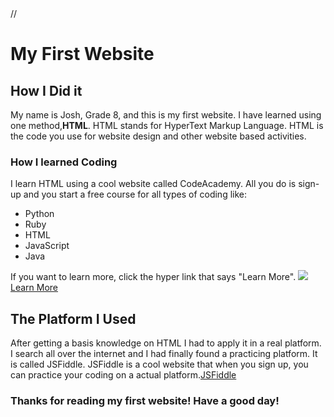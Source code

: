 <!DOCTYPE html>
<html>
<head>
//<title>Coding</title>
</head>
<body>
<h1>My First Website</h1>
<h2>How I Did it</h2>
<p> My name is Josh, Grade 8, and this is my first website. I have learned using one method,<strong>HTML</strong>. HTML stands for HyperText Markup Language. HTML is the code you use for website design and other website based activities.</p>
<div>
<h3>How I learned Coding</h3>
</div>
<div>
<p> I learn HTML using a cool website called CodeAcademy. All you do is sign-up and you start a free course for all types of coding like:
<ul>
<li>Python</li>
<li>Ruby</li>
<li>HTML</li>
<li>JavaScript</li>
<li>Java</li>
</ul>
If you want to learn more, click the hyper link that says "Learn More".
<img
src="http://cdn2.hubspot.net/hub/53/file-385992610-jpg/html-code.jpg"  />
<br  />
<a
href="https://www.codecademy.com/learn"target="_blank">Learn More</a>
<div>
<h2>The Platform I Used</h2>
</div>
<p> After getting a basis knowledge on HTML I had to apply it in a real platform. I search all over the internet and I had finally found a practicing platform. It is called JSFiddle. JSFiddle is a cool website that when you sign up, you can practice your coding on a actual platform.<a
href="https://jsfiddle.net/"target="_blank">JSFiddle</a></p> 
<div>
<h3> Thanks for reading my first website! Have a good day!</h3>
</div>
</body>
</html>
